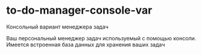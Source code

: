 # to-do-manager-console-var
Консольный вариант менеджера задач

Ваш персональный менеджер задач используемый с помощью консоли.
Имеется встроенная база данных для хранения ваших задач
